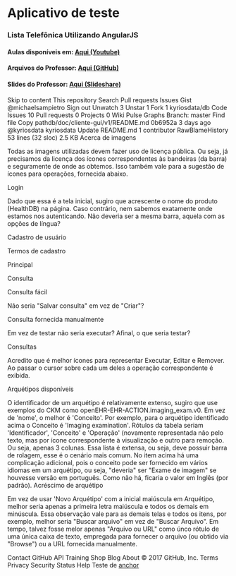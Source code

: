 # Aplicativo de teste 
### Lista Telefônica Utilizando AngularJS

#### Aulas disponíveis em: [Aqui (Youtube)](https://www.youtube.com/playlist?list=PLQCmSnNFVYnTD5p2fR4EXmtlR6jQJMbPb)

#### Arquivos do Professor: [Aqui (GitHub)](https://github.com/rodrigobranas/youtube)

#### Slides do Professor: [Aqui (Slideshare)](https://pt.slideshare.net/rodrigobranas/presentations)

Skip to content
This repository
Search
Pull requests
Issues
Gist
 @michaelsampietro
 Sign out
 Unwatch 3
  Unstar 1
 Fork 1 kyriosdata/db
 Code  Issues 10  Pull requests 0  Projects 0  Wiki  Pulse  Graphs
Branch: master Find file Copy pathdb/doc/cliente-gui/v1/README.md
0b6952a  3 days ago
@kyriosdata kyriosdata Update README.md
1 contributor
RawBlameHistory     
53 lines (32 sloc)  2.5 KB
Acerca de imagens

Todas as imagens utilizadas devem fazer uso de licença pública. Ou seja, já precisamos da licença dos ícones correspondentes às bandeiras (da barra) e seguramente de onde as obtemos. Isso também vale para a sugestão de ícones para operações, fornecida abaixo.

Login

Dado que essa é a tela inicial, sugiro que acrescente o nome do produto (HealthDB) na página. Caso contrário, nem sabemos exatamente onde estamos nos autenticando. Não deveria ser a mesma barra, aquela com as opções de língua?


Cadastro de usuário



Termos de cadastro



Principal



Consulta



Consulta fácil

Não seria "Salvar consulta" em vez de "Criar"?


Consulta fornecida manualmente

Em vez de testar não seria executar? Afinal, o que seria testar?


Consultas

Acredito que é melhor ícones para representar Executar, Editar e Remover. Ao passar o cursor sobre cada um deles a operação correspondente é exibida.


Arquétipos disponíveis

O identificador de um arquétipo é relativamente extenso, sugiro que use exemplos do CKM como openEHR-EHR-ACTION.imaging_exam.v0.
Em vez de 'nome', o melhor é 'Conceito'. Por exemplo, para o arquétipo identificado acima o Conceito é 'Imaging examination'.
Rótulos da tabela seriam 'Identificador', 'Conceito' e 'Operação' (novamente representada não pelo texto, mas por ícone correspondente à visualização e outro para remoção. Ou seja, apenas 3 colunas.
Essa lista é extensa, ou seja, deve possuir barra de rolagem, esse é o cenário mais comum.
No item acima há uma complicação adicional, pois o conceito pode ser fornecido em vários idiomas em um arquétipo, ou seja, "deveria" ser "Exame de imagem" se houvesse versão em português. Como não há, ficaria o valor em Inglês (por padrão). 
Acréscimo de arquétipo

Em vez de usar 'Novo Arquétipo' com a inicial maiúscula em Arquétipo, melhor seria apenas a primeira letra maiúscula e todos os demais em minúscula. Essa observação vale para as demais telas e todos os itens, por exemplo, melhor seria "Buscar arquivo" em vez de "Buscar Arquivo". Em tempo, talvez fosse melor apenas "Arquivo ou URL" como únco rótulo de uma única caixa de texto, empregada para fornecer o arquivo (ou obtido via "Browse") ou a URL fornecida manualmente.

Contact GitHub API Training Shop Blog About
© 2017 GitHub, Inc. Terms Privacy Security Status Help
Teste de [anchor](#aulas-disponiveis-em-aqui-youtube)
